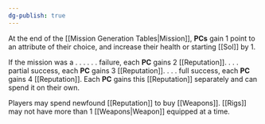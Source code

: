 ```yaml
---
dg-publish: true
---
```

At the end of the [[Mission Generation Tables|Mission]], **PCs** gain 1 point to an attribute of their choice, and increase their health or starting [[Sol]] by 1.

If the mission was a . . . 
	 . . . failure, each **PC** gains 2 [[Reputation]].
	 . . . partial success, each **PC** gains 3 [[Reputation]].
	 . . . full success, each **PC** gains 4 [[Reputation]].
Each **PC** gains this [[Reputation]] separately and can spend it on their own.

Players may spend newfound [[Reputation]] to buy [[Weapons]]. [[Rigs]] may not have more than 1 [[Weapons|Weapon]] equipped at a time.
